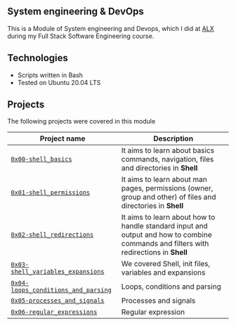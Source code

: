 ## System engineering & DevOps

This is a Module of System engineering and Devops, which I did at [ALX](https://www.alxafrica.com)  during my Full Stack Software Engineering course.

## Technologies
* Scripts written in Bash
* Tested on Ubuntu 20.04 LTS

## Projects
The following projects were covered in this module

| Project name | Description |
| ------------ | ----------- |
| [`0x00-shell_basics`](0x00-shell_basics) | It aims to learn about basics commands, navigation, files and directories in **Shell** |
| [`0x01-shell_permissions`](0x01-shell_permissions) | It aims to learn about man pages, permissions (owner, group and other) of files and directories in **Shell** |
| [`0x02-shell_redirections`](0x02-shell_redirections) | It aims to learn about how to handle standard input and output and how to combine commands and filters with redirections in **Shell** |
| [`0x03-shell_variables_expansions`](0x03-shell_variables_expansions) | We covered Shell, init files, variables and expansions |
| [`0x04-loops_conditions_and_parsing`](0x04-loops_conditions_and_parsing) |  Loops, conditions and parsing|
| [`0x05-processes_and_signals`](0x05-processes_and_signals) | Processes and signals|
| [`0x06-regular_expressions`](0x06-regular_expressions) | Regular expression|
